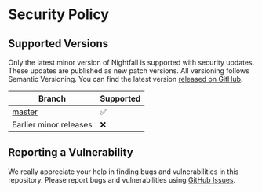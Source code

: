 # Security Policy

## Supported Versions

Only the latest minor version of Nightfall is supported with security updates. These updates are
published as new patch versions. All versioning follows Semantic Versioning. You can find the latest
version [released on GitHub](https://github.com/EYBlockchain/nightfall/releases).

| Branch                                        | Supported          |
| --------------------------------------------- | ------------------ |
| [master](https://github.com/EYBlockchain/nightfall/tree/master) | :white_check_mark: |
| Earlier minor releases                        | :x:                |

## Reporting a Vulnerability

We really appreciate your help in finding bugs and vulnerabilities in this repository. Please report
bugs and vulnerabilities using [GitHub Issues](https://github.com/EYBlockchain/nightfall/issues).
